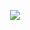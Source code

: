 <p align="center">
<a href="https://github.com/drkostas">
    <img src="https://github-stats-alpha.vercel.app/api?username=HyperNylium&cc=22272e&tc=37BCF6&ic=fff&bc=0000">
</a>
</p>